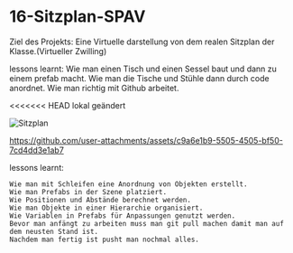 # 16-Sitzplan-SPAV

Ziel des Projekts: Eine Virtuelle darstellung von dem realen Sitzplan der Klasse.(Virtueller Zwilling)

lessons learnt:
    Wie man einen Tisch und einen Sessel baut und dann zu einem prefab macht.
    Wie man die Tische und Stühle dann durch code anordnet.
    Wie man richtig mit Github arbeitet.

<<<<<<< HEAD
lokal geändert

![Sitzplan](https://github.com/user-attachments/assets/bdd83d13-c320-41e3-bea5-19f8d6b21c3e)



https://github.com/user-attachments/assets/c9a6e1b9-5505-4505-bf50-7cd4dd3e1ab7

lessons learnt:

    Wie man mit Schleifen eine Anordnung von Objekten erstellt.
    Wie man Prefabs in der Szene platziert.
    Wie Positionen und Abstände berechnet werden.
    Wie man Objekte in einer Hierarchie organisiert.
    Wie Variablen in Prefabs für Anpassungen genutzt werden.
    Bevor man anfängt zu arbeiten muss man git pull machen damit man auf dem neusten Stand ist.
    Nachdem man fertig ist pusht man nochmal alles.